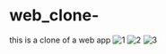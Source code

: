 # web_clone-
this is a clone of a web app 
![1](Screenshot(248).png)
![2](Screenshot(249).png)
![3](Screenshot(250).png)
